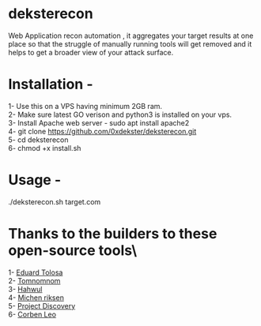 # deksterecon
Web Application recon automation , it aggregates your target results at one place so that the struggle of manually running tools will get removed and it helps to get a broader view of your attack surface.

# Installation - 

1- Use this on a VPS having minimum 2GB ram.\
2- Make sure latest GO verison and python3 is installed on your vps.\
3- Install Apache web server - sudo apt install apache2 \
4- git clone https://github.com/0xdekster/deksterecon.git \
5- cd deksterecon\
6- chmod +x install.sh


# Usage - 

./deksterecon.sh target.com

# Thanks to the builders to these open-source tools\

1- [Eduard Tolosa](https://github.com/Edu4rdSHL/findomain)\
2- [Tomnomnom](https://github.com/tomnomnom)\
3- [Hahwul](https://github.com/hahwul/dalfox)\
4- [Michen riksen](https://github.com/michenriksen/aquatone)\
5- [Project Discovery](https://github.com/projectdiscovery)\
6- [Corben Leo](https://github.com/projectdiscovery)
